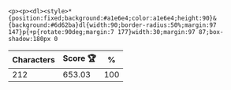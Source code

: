 `<p><p><dl><style>*{position:fixed;background:#a1e6e4;color:a1e6e4;height:90}&{background:#6d62ba}dl{width:90;border-radius:50%;margin:97 147}p{+p{rotate:90deg;margin:7 177}width:30;margin:97 87;box-shadow:180px 0`

| Characters | Score 🏆 | %   |
| ---------- | -------- | --- |
| 212        | 653.03   | 100 |
